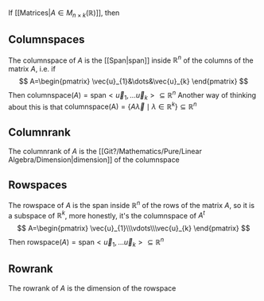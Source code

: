 If [[Matrices|$A\in M_{n\times k}(\mathbb{R})$]], then
## Columnspaces
The columnspace of $A$ is the [[Span|span]] inside $\mathbb{R}^{n}$ of the columns of the matrix $A$, i.e. if
$$
A=\begin{pmatrix}
\vec{u}_{1}&\dots&\vec{u}_{k}
\end{pmatrix}
$$
Then $\text{columnspace}(A)=\text{span}< \vec{u}_{1},\dots \vec{u}_{k} >\subseteq \mathbb{R}^{n}$
Another way of thinking about this is that $\text{columnspace(A)}=\{ A\vec{\lambda}\mid\lambda \in\mathbb{R}^{k} \}\subseteq \mathbb{R}^{n}$
## Columnrank
The columnrank of $A$ is the [[Git?/Mathematics/Pure/Linear Algebra/Dimension|dimension]] of the columnspace
## Rowspaces
The rowspace of $A$ is the span inside $\mathbb{R}^{n}$ of the rows of the matrix $A$, so it is a subspace of $\mathbb{R}^k$, more honestly, it's the columnspace of $A^{t}$
$$
A=\begin{pmatrix}
\vec{u}_{1}\\\vdots\\\vec{u}_{k}
\end{pmatrix}
$$
Then $\text{rowspace}(A)=\text{span}< \vec{u}_{1},\dots \vec{u}_{k} >\subseteq \mathbb{R}^{n}$
## Rowrank
The rowrank of $A$ is the dimension of the rowspace

